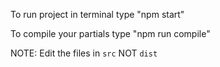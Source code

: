 To run project in terminal type "npm start"

To compile your partials type "npm run compile"

NOTE: Edit the files in `src` NOT `dist`

